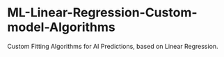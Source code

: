 # ML-Linear-Regression-Custom-model-Algorithms
Custom Fitting Algorithms for AI Predictions, based on Linear Regression.
